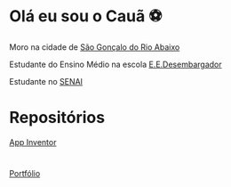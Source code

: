 # Olá eu sou o Cauã ⚽
Moro na cidade de [São Gonçalo do Rio Abaixo](https://goo.gl/maps/etERcqnJXW8XkgFT6)

Estudante do Ensino Médio na escola [E.E.Desembargador](https://goo.gl/maps/8L2dLtUFw6QAYGhD9)

Estudante no [SENAI](https://goo.gl/maps/8DCLBwCKCp5WEHwx6)

# Repositórios
[App Inventor](https://github.com/caualcruz/MEUS_PROJETOS_APPINVENTOR/tree/main/Assets)
#
[Portfólio](https://github.com/caualcruz/PORTFOLIO_SITE_CAUACRUZ)
